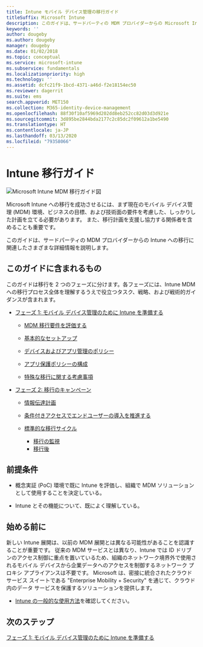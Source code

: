 ```yaml
---
title: Intune モバイル デバイス管理の移行ガイド
titleSuffix: Microsoft Intune
description: このガイドは、サードパーティの MDM プロバイダーからの Microsoft Intune への移行に関連したさまざまな詳細情報を説明します。
keywords: ''
author: dougeby
ms.author: dougeby
manager: dougeby
ms.date: 01/02/2018
ms.topic: conceptual
ms.service: microsoft-intune
ms.subservice: fundamentals
ms.localizationpriority: high
ms.technology: ''
ms.assetid: dcfc21f9-1bcd-4371-a46d-f2e18154ec50
ms.reviewer: dagerrit
ms.suite: ems
search.appverid: MET150
ms.collection: M365-identity-device-management
ms.openlocfilehash: 88f30f10af5969d202dd8eb252cc82d03d3d921e
ms.sourcegitcommit: 3d895be2844bda2177c2c85dc2f09612a1be5490
ms.translationtype: HT
ms.contentlocale: ja-JP
ms.lasthandoff: 03/13/2020
ms.locfileid: "79358066"
---
```

# <a name="intune-migration-guide"></a>Intune 移行ガイド

![Microsoft Intune MDM 移行ガイド図](./media/migration-guide/MDM-migration-guide-art.PNG)

Microsoft Intune への移行を成功させるには、まず現在のモバイル デバイス管理 (MDM) 環境、ビジネスの目標、および技術面の要件を考慮した、しっかりした計画を立てる必要があります。 また、移行計画を支援し協力する関係者を含めることも重要です。

このガイドは、サードパーティの MDM プロバイダーからの Intune への移行に関連したさまざまな詳細情報を説明します。

## <a name="whats-included-in-this-guide"></a>このガイドに含まれるもの

このガイドは移行を 2 つのフェーズに分けます。各フェーズには、Intune MDM への移行プロセス全体を理解するうえで役立つタスク、戦略、および戦術的ガイダンスが含まれます。

- [フェーズ 1: モバイル デバイス管理のために Intune を準備する](migration-guide-prepare.md)

  - [MDM 移行要件を評価する](migration-guide-prepare.md#assess-mdm-requirements)

  - [基本的なセットアップ](migration-guide-setup.md)

  - [デバイスおよびアプリ管理のポリシー](migration-guide-configure-policies.md)

  - [アプリ保護ポリシーの構成](../apps/app-protection-policies.md)

  - [特殊な移行に関する考慮事項](migration-guide-considerations.md)

- [フェーズ 2: 移行のキャンペーン](migration-guide-campaign.md)

  - [情報伝達計画](migration-guide-communication-plan.md)

  - [条件付きアクセスでエンドユーザーの導入を推進する](migration-guide-drive-adoption.md)

  - [標準的な移行サイクル](migration-guide-cycle.md)
    - [移行の監視](migration-guide-cycle.md#monitoring-migration)
    - [移行後](migration-guide-cycle.md#post-migration)

## <a name="assumptions"></a>前提条件

- 概念実証 (PoC) 環境で既に Intune を評価し、組織で MDM ソリューションとして使用することを決定している。

- Intune とその機能について、既によく理解している。

## <a name="before-you-begin"></a>始める前に

新しい Intune 展開は、以前の MDM 展開とは異なる可能性があることを認識することが重要です。 従来の MDM サービスとは異なり、Intune では ID ドリブンのアクセス制御に重点を置いているため、組織のネットワーク境界外で使用されるモバイル デバイスから企業データへのアクセスを制御するネットワーク プロキシ アプライアンスは不要です。 Microsoft は、密接に統合されたクラウド サービス スイートである "Enterprise Mobility + Security" を通じて、クラウド内のデータ サービスを保護するソリューションを提供します。

- [Intune の一般的な使用方法](common-scenarios.md)を確認してください。

## <a name="next-steps"></a>次のステップ

[フェーズ 1: モバイル デバイス管理のために Intune を準備する](migration-guide-prepare.md)
